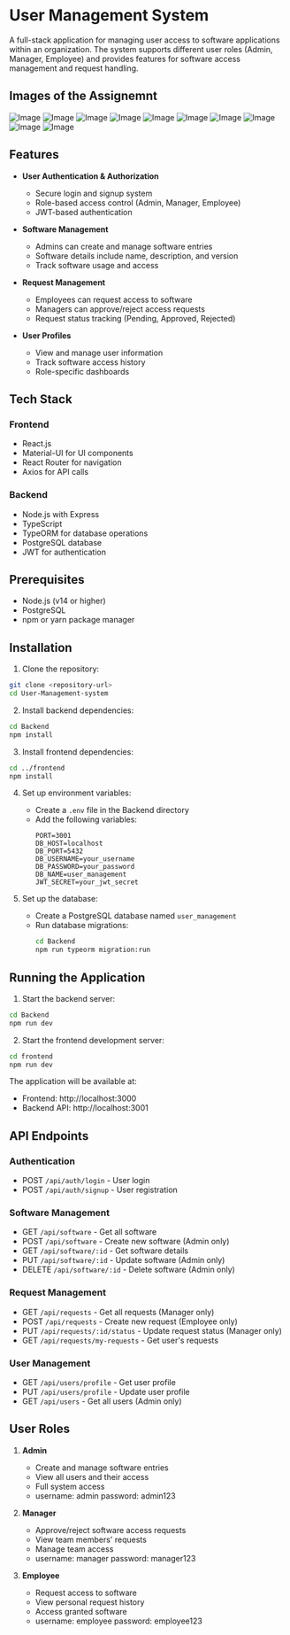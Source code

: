 # User Management System

A full-stack application for managing user access to software applications within an organization. The system supports different user roles (Admin, Manager, Employee) and provides features for software access management and request handling.

## Images of the Assignemnt 


![Image](https://github.com/user-attachments/assets/f36583f5-5adc-4710-9213-abe637afe84e)
![Image](https://github.com/user-attachments/assets/5c3f5c6c-6cb5-43f1-97bf-432e3eb1038f)
![Image](https://github.com/user-attachments/assets/3d5cad56-7b6d-48ec-a561-d7c36ec3e47f)
![Image](https://github.com/user-attachments/assets/aea7106b-ffb5-484f-848a-1f2cde32e35a)
![Image](https://github.com/user-attachments/assets/f651b15f-142c-4fd2-8fae-cd1fb4bca41c)
![Image](https://github.com/user-attachments/assets/f5856161-87c0-4dd8-8587-bbc57ffbc53b)
![Image](https://github.com/user-attachments/assets/e562654a-7e13-4cff-b041-132f29f49b1d)
![Image](https://github.com/user-attachments/assets/345d6eae-7f5b-4545-ae40-b8c872b36675)
![Image](https://github.com/user-attachments/assets/343df292-ab35-4903-b9f8-4501d83efa6b)
![Image](https://github.com/user-attachments/assets/0244e4c4-0add-4237-9857-d9ab7fc92025)

## Features

- **User Authentication & Authorization**
  - Secure login and signup system
  - Role-based access control (Admin, Manager, Employee)
  - JWT-based authentication

- **Software Management**
  - Admins can create and manage software entries
  - Software details include name, description, and version
  - Track software usage and access

- **Request Management**
  - Employees can request access to software
  - Managers can approve/reject access requests
  - Request status tracking (Pending, Approved, Rejected)

- **User Profiles**
  - View and manage user information
  - Track software access history
  - Role-specific dashboards

## Tech Stack

### Frontend
- React.js
- Material-UI for UI components
- React Router for navigation
- Axios for API calls

### Backend
- Node.js with Express
- TypeScript
- TypeORM for database operations
- PostgreSQL database
- JWT for authentication

## Prerequisites

- Node.js (v14 or higher)
- PostgreSQL
- npm or yarn package manager

## Installation

1. Clone the repository:
```bash
git clone <repository-url>
cd User-Management-system
```

2. Install backend dependencies:
```bash
cd Backend
npm install
```

3. Install frontend dependencies:
```bash
cd ../frontend
npm install
```

4. Set up environment variables:
   - Create a `.env` file in the Backend directory
   - Add the following variables:
     ```
     PORT=3001
     DB_HOST=localhost
     DB_PORT=5432
     DB_USERNAME=your_username
     DB_PASSWORD=your_password
     DB_NAME=user_management
     JWT_SECRET=your_jwt_secret
     ```

5. Set up the database:
   - Create a PostgreSQL database named `user_management`
   - Run database migrations:
     ```bash
     cd Backend
     npm run typeorm migration:run
     ```

## Running the Application

1. Start the backend server:
```bash
cd Backend
npm run dev
```

2. Start the frontend development server:
```bash
cd frontend
npm run dev
```

The application will be available at:
- Frontend: http://localhost:3000
- Backend API: http://localhost:3001

## API Endpoints

### Authentication
- POST `/api/auth/login` - User login
- POST `/api/auth/signup` - User registration

### Software Management
- GET `/api/software` - Get all software
- POST `/api/software` - Create new software (Admin only)
- GET `/api/software/:id` - Get software details
- PUT `/api/software/:id` - Update software (Admin only)
- DELETE `/api/software/:id` - Delete software (Admin only)

### Request Management
- GET `/api/requests` - Get all requests (Manager only)
- POST `/api/requests` - Create new request (Employee only)
- PUT `/api/requests/:id/status` - Update request status (Manager only)
- GET `/api/requests/my-requests` - Get user's requests

### User Management
- GET `/api/users/profile` - Get user profile
- PUT `/api/users/profile` - Update user profile
- GET `/api/users` - Get all users (Admin only)

## User Roles

1. **Admin**
   - Create and manage software entries
   - View all users and their access
   - Full system access
   - username: admin password: admin123

2. **Manager**
   - Approve/reject software access requests
   - View team members' requests
   - Manage team access
   - username: manager password: manager123

3. **Employee**
   - Request access to software
   - View personal request history
   - Access granted software
   - username: employee password: employee123


